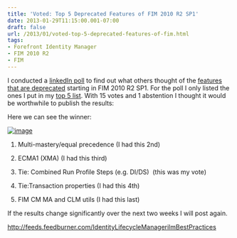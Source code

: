```yaml
---
title: 'Voted: Top 5 Deprecated Features of FIM 2010 R2 SP1'
date: 2013-01-29T11:15:00.001-07:00
draft: false
url: /2013/01/voted-top-5-deprecated-features-of-fim.html
tags: 
- Forefront Identity Manager
- FIM 2010 R2
- FIM
---
```


I conducted a [linkedIn poll](http://www.linkedin.com/groupAnswers?viewQuestionAndAnswers=&discussionID=205602647&gid=1714607&trk=eml-anet_dig-b_nd-pst_ttle-cn&ut=2lbE2Ag1j_KRA1) to find out what others thought of the [features that are deprecated](http://technet.microsoft.com/en-us/library/jj879229(v=ws.10).aspx) starting in FIM 2010 R2 SP1. For the poll I only listed the ones I put in my [top 5 list](http://blog.ilmbestpractices.com/2013/01/top-5-deprecated-features-as-of-fim.html). With 15 votes and 1 abstention I thought it would be worthwhile to publish the results:

Here we can see the winner:

[![image](http://www.ilmbestpractices.com/blog/uploaded_images/996fa00a2a44_9737/image_thumb.png "image")](http://www.ilmbestpractices.com/blog/uploaded_images/996fa00a2a44_9737/image.png)

1.  Multi-mastery/equal precedence (I had this 2nd)
2.  ECMA1 (XMA) (I had this third)
3.  Tie: Combined Run Profile Steps (e.g. DI/DS)  (this was my vote)

1.  Tie:Transaction properties (I had this 4th)

5.  FIM CM MA and CLM utils (I had this last)

If the results change significantly over the next two weeks I will post again.

http://feeds.feedburner.com/IdentityLifecycleManagerilmBestPractices